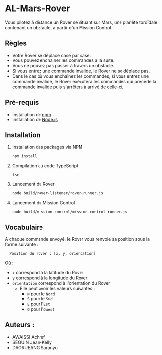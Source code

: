 # AL-Mars-Rover

Vous pilotez à distance un Rover se situant sur Mars, une planète toroïdale contenant un obstacle, à partir d'un Mission Control.

## Règles

-   Votre Rover se déplace case par case.
-   Vous pouvez enchaîner les commandes à la suite.
-   Vous ne pouvez pas passer à travers un obstacle.
-   Si vous entrez une commande invalide, le Rover ne se déplace pas.
-   Dans le cas où vous enchaînez les commandes, si vous entrez une commande invalide, le Rover exécutera les commandes qui précède la commande invalide puis s'arrêtera à arrivé de celle-ci.

## Pré-requis

-   Installation de [npm](https://docs.npmjs.com/downloading-and-installing-node-js-and-npm)
-   Installation de [Node.js](https://nodejs.org/en/download)

## Installation

1. Installation des packages via NPM
    ```sh
    npm install
    ```
2. Compilation du code TypeScript
    ```sh
    tsc
    ```
3. Lancement du Rover
    ```sh
    node build/rover-listener/rover-runner.js
    ```
4. Lancement du Mission Control
    ```sh
    node build/mission-control/mission-control-runner.js
    ```

## Vocabulaire

À chaque commande envoyé, le Rover vous renvoie sa position sous la forme suivante :

`   Position du rover : [x, y, orientation]
  `

Où :

-   `x` correspond à la latitude du Rover
-   `y` correspond à la longitude du Rover
-   `orientation` correspond à l'orientation du Rover
    -   Elle peut avoir les valeurs suivantes :
        -   `N` pour le `Nord`
        -   `S` pour le `Sud`
        -   `E` pour l'`Est`
        -   `O` pour l'`Ouest`

## Auteurs :

-   AWAISSI Achref
-   SEGUIN Jean-Kelly
-   DAORUEANG Saranyu
